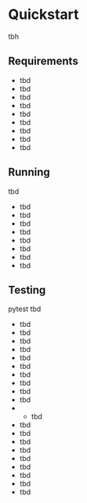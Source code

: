 # Quickstart

tbh

## Requirements

- tbd
- tbd
- tbd
- tbd
- tbd
- tbd
- tbd
- tbd
- tbd

## Running

tbd

- tbd
- tbd
- tbd
- tbd
- tbd
- tbd
- tbd
- tbd

## Testing

pytest
tbd

- tbd
- tbd
- tbd
- tbd
- tbd
- tbd
- tbd
- tbd
- tbd
- tbd
- - tbd
- tbd
- tbd
- tbd
- tbd
- tbd
- tbd
- tbd
- tbd
- tbd
